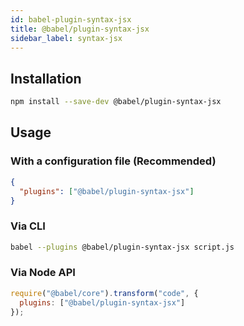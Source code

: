```yaml
---
id: babel-plugin-syntax-jsx
title: @babel/plugin-syntax-jsx
sidebar_label: syntax-jsx
---
```


## Installation

```sh
npm install --save-dev @babel/plugin-syntax-jsx
```

## Usage

### With a configuration file (Recommended)

```json
{
  "plugins": ["@babel/plugin-syntax-jsx"]
}
```

### Via CLI

```sh
babel --plugins @babel/plugin-syntax-jsx script.js
```

### Via Node API

```javascript
require("@babel/core").transform("code", {
  plugins: ["@babel/plugin-syntax-jsx"]
});
```


